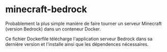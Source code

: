 # minecraft-bedrock
Probablement la plus simple manière de faire tourner un serveur Minecraft (version Bedrock) dans un conteneur Docker.

Ce fichier Dockerfile télécharge l'application serveur Bedrock dans sa dernière version et l'installe ainsi que les dépendences nécessaires.
